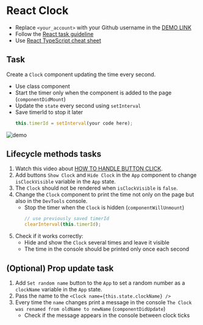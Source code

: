 # React Clock
- Replace `<your_account>` with your Github username in the
 [DEMO LINK](https://vlad-trundenko.github.io/react_clock/)
- Follow the [React task guideline](https://github.com/mate-academy/react_task-guideline#react-tasks-guideline)
- Use [React TypeScript cheat sheet](https://mate-academy.github.io/fe-program/js/extra/react-typescript)

## Task
Create a `Clock` component updating the time every second.
- Use class component
- Start the timer only when the component is added to the page (`componentDidMount`)
- Update the `state` every second using `setInterval`
- Save timerId to stop it later 
    ```js
    this.timerId = setInterval(your code here);
    ```

![demo](./screenshot.png)

## Lifecycle methods tasks
1. Watch this video about [HOW TO HANDLE BUTTON CLICK](https://youtu.be/87RkHpYMDXI).
1. Add buttons `Show Clock` and `Hide Clock` in the `App` component to change `isClockVisible` variable in the `App` state.
1. The `Clock` should not be rendered when `isClockVisible` is `false`.
1. Change the `Clock` component to print the time not only on the page but also in the `DevTools` console.
    - Stop the timer when the `Clock` is hidden (`componentWillUnmount`)
        ```js
        // use previously saved timerId 
        clearInterval(this.timerId);
        ```
1. Check if it works correctly:
    - Hide and show the `Clock` several times and leave it visible
    - The time in the console should be printed only once each second

## (Optional) Prop update task
1. Add `Set random name` button to the `App` to set a random number as a `clockName` variable in the `App` state.
1. Pass the name to the `<Clock name={this.state.clockName} />`
1. Every time the `name` changes print a message in the console `The Clock was renamed from oldName to newName` (`componentDidUpdate`)
    - Check if the message appears in the console between clock ticks
